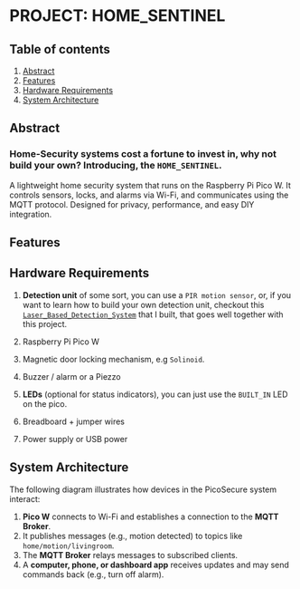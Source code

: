 # PROJECT: HOME_SENTINEL

## Table of contents
1. [Abstract](#abstract)
2. [Features](#features)
3. [Hardware Requirements](#hardware-requirements)
4. [System Architecture](#system-architecture)

## Abstract
### Home-Security systems cost a fortune to invest in, why not build your own? Introducing, the `HOME_SENTINEL`.

A lightweight home security system that runs on the Raspberry Pi Pico W. It controls sensors, locks, and alarms via Wi-Fi, and communicates using the MQTT protocol. Designed for privacy, performance, and easy DIY integration.

## Features


## Hardware Requirements

1. **Detection unit** of some sort, you can use a 
`PIR motion sensor`, or, if you want to learn how to build your own detection unit, checkout this [`Laser_Based_Detection_System`](https://github.com/Minibunny14/Laser-Based-Obstruction-Detection-System) that I built, that goes well together with this project.

2. Raspberry Pi Pico W

3. Magnetic door locking mechanism, e.g `Solinoid`.

4. Buzzer / alarm or a Piezzo

5. **LEDs** (optional for status indicators), you can just use the `BUILT_IN` LED on the pico. 

6. Breadboard + jumper wires

7. Power supply or USB power

## System Architecture

The following diagram illustrates how devices in the PicoSecure system interact:

1. **Pico W** connects to Wi-Fi and establishes a connection to the **MQTT Broker**.
2. It publishes messages (e.g., motion detected) to topics like `home/motion/livingroom`.
3. The **MQTT Broker** relays messages to subscribed clients.
4. A **computer, phone, or dashboard app** receives updates and may send commands back (e.g., turn off alarm).